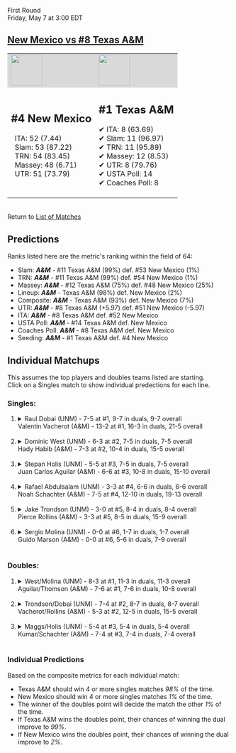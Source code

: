 First Round  
Friday, May 7 at 3:00 EDT
## [New Mexico vs #8 Texas A&M](https://www.ncaa.com/game/5833377) 

<table><tr style="background-color: #d9d9d9 !important"><td><img src="https://www.ncaa.com/sites/default/files/images/logos/schools/n/new-mexico.70.png" width="70" height="70" /></td><td><img src="https://www.ncaa.com/sites/default/files/images/logos/schools/t/texas-am.70.png" width="70" height="70" /></td></tr><tr>
<td>  

<h2>#4 New Mexico</h2>  
&nbsp; ITA: 52 (7.44)<br>  
&nbsp; Slam: 53 (87.22)<br>  
&nbsp; TRN: 54 (83.45)<br>  
&nbsp; Massey: 48 (6.71)<br>  
&nbsp; UTR: 51 (73.79)<br>  
<br>  

</td>
<td>  

<h2>#1 Texas A&M</h2>  
&#10004; ITA: 8 (63.69)<br>  
&#10004; Slam: 11 (96.97)<br>  
&#10004; TRN: 11 (95.89)<br>  
&#10004; Massey: 12 (8.53)<br>  
&#10004; UTR: 8 (79.76)<br>  
&#10004; USTA Poll: 14<br>  
&#10004; Coaches Poll: 8<br>  
<br>  

</td>
</tr></table>  


<br>Return to [List of Matches](../index.md)  

## Predictions  

Ranks listed here are the metric's ranking within the field of 64:  
- Slam: ***A&M*** - #11 Texas A&M (99%) def. #53 New Mexico (1%)  
- TRN: ***A&M*** - #11 Texas A&M (99%) def. #54 New Mexico (1%)  
- Massey: ***A&M*** - #12 Texas A&M (75%) def. #48 New Mexico (25%)  
- Lineup: ***A&M*** - Texas A&M (98%) def. New Mexico (2%)  
- Composite: ***A&M*** - Texas A&M (93%) def. New Mexico (7%)  
- UTR: ***A&M*** - #8 Texas A&M (+5.97) def. #51 New Mexico (-5.97)  
- ITA: ***A&M*** - #8 Texas A&M def. #52 New Mexico  
- USTA Poll: ***A&M*** - #14 Texas A&M def. New Mexico  
- Coaches Poll: ***A&M*** - #8 Texas A&M def. New Mexico  
- Seeding: ***A&M*** - #1 Texas A&M def. #4 New Mexico  

## Individual Matchups  
This assumes the top players and doubles teams listed are starting.  
Click on a Singles match to show individual predections for each line.  

### Singles:  

<ol>
<li><details>
<summary markdown="span">Raul Dobai (UNM) - 7-5 at #1, 9-7 in duals, 9-7 overall<br>Valentin Vacherot (A&M) - 13-2 at #1, 16-3 in duals, 21-5 overall</summary>
<h4>Predictions</h4><ul>
<li>Slam: <b><i>A&M</i></b> - Vacherot (91%) def. Dobai (9%)</li>  
<li>TRN: <b><i>A&M</i></b> - Vacherot (95%) def. Dobai (5%)</li>  
<li>Massey: <b><i>A&M</i></b> - Vacherot (75%) def. Dobai (25%)</li>  
<li>UTR: <b><i>A&M</i></b> - Vacherot (92%) def. Dobai (8%)</li>  
<li>Composite: <b><i>A&M</i></b> - Vacherot (88%) def. Dobai (12%)</li>  
<li>ITA: <b><i>A&M</i></b> - Vacherot (51.31) def. Dobai (2.42)</li>  
</ul>
</details>&nbsp;</li>
<li><details>
<summary markdown="span">Dominic West (UNM) - 6-3 at #2, 7-5 in duals, 7-5 overall<br>Hady Habib (A&M) - 7-3 at #2, 10-4 in duals, 15-5 overall</summary>
<h4>Predictions</h4><ul>
<li>Slam: <b><i>A&M</i></b> - Habib (95%) def. West (5%)</li>  
<li>TRN: <b><i>A&M</i></b> - Habib (98%) def. West (2%)</li>  
<li>Massey: <b><i>A&M</i></b> - Habib (75%) def. West (25%)</li>  
<li>UTR: <b><i>A&M</i></b> - Habib (93%) def. West (7%)</li>  
<li>Composite: <b><i>A&M</i></b> - Habib (90%) def. West (10%)</li>  
<li>ITA: <b><i>A&M</i></b> - Habib (54.57) def. West (2.18)</li>  
</ul>
</details>&nbsp;</li>
<li><details>
<summary markdown="span">Stepan Holis (UNM) - 5-5 at #3, 7-5 in duals, 7-5 overall<br>Juan Carlos Aguilar (A&M) - 6-6 at #3, 10-8 in duals, 15-10 overall</summary>
<h4>Predictions</h4><ul>
<li>Slam: <b><i>A&M</i></b> - Aguilar (93%) def. Holis (7%)</li>  
<li>TRN: <b><i>A&M</i></b> - Aguilar (96%) def. Holis (4%)</li>  
<li>Massey: <b><i>A&M</i></b> - Aguilar (75%) def. Holis (25%)</li>  
<li>UTR: <b><i>A&M</i></b> - Aguilar (93%) def. Holis (7%)</li>  
<li>Composite: <b><i>A&M</i></b> - Aguilar (89%) def. Holis (11%)</li>  
<li>ITA: <b><i>A&M</i></b> - Aguilar (23.98) def. Holis (2.18)</li>  
</ul>
</details>&nbsp;</li>
<li><details>
<summary markdown="span">Rafael Abdulsalam (UNM) - 3-3 at #4, 6-6 in duals, 6-6 overall<br>Noah Schachter (A&M) - 7-5 at #4, 12-10 in duals, 19-13 overall</summary>
<h4>Predictions</h4><ul>
<li>Slam: <b><i>A&M</i></b> - Schachter (94%) def. Abdulsalam (6%)</li>  
<li>TRN: <b><i>A&M</i></b> - Schachter (96%) def. Abdulsalam (4%)</li>  
<li>Massey: <b><i>A&M</i></b> - Schachter (75%) def. Abdulsalam (25%)</li>  
<li>UTR: <b><i>A&M</i></b> - Schachter (92%) def. Abdulsalam (8%)</li>  
<li>Composite: <b><i>A&M</i></b> - Schachter (89%) def. Abdulsalam (11%)</li>  
<li>ITA: <b><i>A&M</i></b> - Schachter (6.58) def. Abdulsalam (1.72)</li>  
</ul>
</details>&nbsp;</li>
<li><details>
<summary markdown="span">Jake Trondson (UNM) - 3-0 at #5, 8-4 in duals, 8-4 overall<br>Pierce Rollins (A&M) - 3-3 at #5, 8-5 in duals, 15-9 overall</summary>
<h4>Predictions</h4><ul>
<li>Slam: <b><i>A&M</i></b> - Rollins (96%) def. Trondson (4%)</li>  
<li>TRN: <b><i>A&M</i></b> - Rollins (98%) def. Trondson (2%)</li>  
<li>Massey: <b><i>A&M</i></b> - Rollins (75%) def. Trondson (25%)</li>  
<li>UTR: <b><i>A&M</i></b> - Rollins (95%) def. Trondson (5%)</li>  
<li>Composite: <b><i>A&M</i></b> - Rollins (91%) def. Trondson (9%)</li>  
<li>ITA: <b><i>A&M</i></b> - Rollins (5.08) def. Trondson (2.42)</li>  
</ul>
</details>&nbsp;</li>
<li><details>
<summary markdown="span">Sergio Molina (UNM) - 0-0 at #6, 1-7 in duals, 1-7 overall<br>Guido Marson (A&M) - 0-0 at #6, 5-6 in duals, 7-9 overall</summary>
<h4>Predictions</h4><ul>
<li>Slam: <b><i>A&M</i></b> - Marson (93%) def. Molina (7%)</li>  
<li>TRN: <b><i>A&M</i></b> - Marson (98%) def. Molina (2%)</li>  
<li>Massey: <b><i>A&M</i></b> - Marson (75%) def. Molina (25%)</li>  
<li>UTR: <b><i>A&M</i></b> - Marson (91%) def. Molina (9%)</li>  
<li>Composite: <b><i>A&M</i></b> - Marson (89%) def. Molina (11%)</li>  
<li>ITA: <b><i>A&M</i></b> - Marson (1.86) def. Molina (0.00)</li>  
</ul>
</details>&nbsp;</li>
</ol>

### Doubles:  

<ol>
<li><details>
<summary markdown="span">West/Molina (UNM) - 8-3 at #1, 11-3 in duals, 11-3 overall<br>Aguilar/Thomson (A&M) - 7-6 at #1, 7-6 in duals, 10-8 overall</summary>
<br>Sorry, we don't have any metrics for this match
</details>&nbsp;</li>
<li><details>
<summary markdown="span">Trondson/Dobai (UNM) - 7-4 at #2, 8-7 in duals, 8-7 overall<br>Vacherot/Rollins (A&M) - 5-3 at #2, 12-5 in duals, 15-5 overall</summary>
<br>Sorry, we don't have any metrics for this match
</details>&nbsp;</li>
<li><details>
<summary markdown="span">Maggs/Holis (UNM) - 5-4 at #3, 5-4 in duals, 5-4 overall<br>Kumar/Schachter (A&M) - 7-4 at #3, 7-4 in duals, 7-4 overall</summary>
<br>Sorry, we don't have any metrics for this match
</details>&nbsp;</li>
</ol>

### Individual Predictions  

Based on the composite metrics for each individual match:  
- Texas A&M should win 4 or more singles matches _98%_ of the time.
- New Mexico should win 4 or more singles matches _1%_ of the time.
- The winner of the doubles point will decide the match the other _1%_ of the time.
- If Texas A&M wins the doubles point, their chances of winning the dual improve to _99%_.
- If New Mexico wins the doubles point, their chances of winning the dual improve to _2%_.
